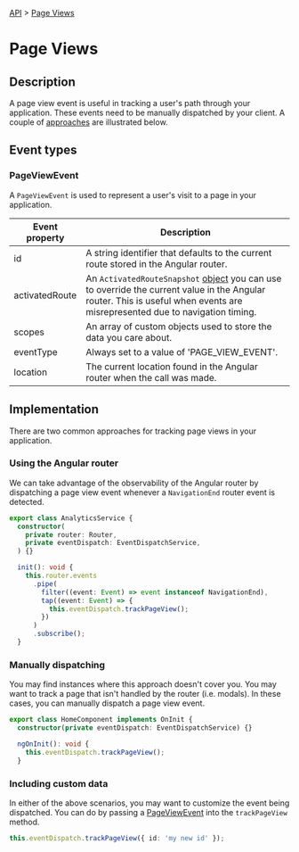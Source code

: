 [API](./README.md) > [Page Views](./README.md#page-views)

# Page Views

## Description

A page view event is useful in tracking a user's path through your application. These events need to be manually dispatched by your client. A couple of [approaches](#implementation) are illustrated below.

## Event types

### PageViewEvent

A `PageViewEvent` is used to represent a user's visit to a page in your application.

| Event property | Description                                                                                                                                                                                                                         |
| -------------- | ----------------------------------------------------------------------------------------------------------------------------------------------------------------------------------------------------------------------------------- |
| id             | A string identifier that defaults to the current route stored in the Angular router.                                                                                                                                                |
| activatedRoute | An `ActivatedRouteSnapshot` [object](https://angular.io/api/router/ActivatedRouteSnapshot) you can use to override the current value in the Angular router. This is useful when events are misrepresented due to navigation timing. |
| scopes         | An array of custom objects used to store the data you care about.                                                                                                                                                                   |
| eventType      | Always set to a value of 'PAGE_VIEW_EVENT'.                                                                                                                                                                                         |
| location       | The current location found in the Angular router when the call was made.                                                                                                                                                            |

## Implementation

There are two common approaches for tracking page views in your application.

### Using the Angular router

We can take advantage of the observability of the Angular router by dispatching a page view event whenever a `NavigationEnd` router event is detected.

```typescript
export class AnalyticsService {
  constructor(
    private router: Router,
    private eventDispatch: EventDispatchService,
  ) {}

  init(): void {
    this.router.events
      .pipe(
        filter((event: Event) => event instanceof NavigationEnd),
        tap((event: Event) => {
          this.eventDispatch.trackPageView();
        })
      )
      .subscribe();
  }
```

### Manually dispatching

You may find instances where this approach doesn't cover you. You may want to track a page that isn't handled by the router (i.e. modals). In these cases, you can manually dispatch a page view event.

```typescript
export class HomeComponent implements OnInit {
  constructor(private eventDispatch: EventDispatchService) {}

  ngOnInit(): void {
    this.eventDispatch.trackPageView();
  }
```

### Including custom data

In either of the above scenarios, you may want to customize the event being dispatched. You can do by passing a [PageViewEvent](#pageviewevent) into the `trackPageView` method.

```typescript
this.eventDispatch.trackPageView({ id: 'my new id' });
```
